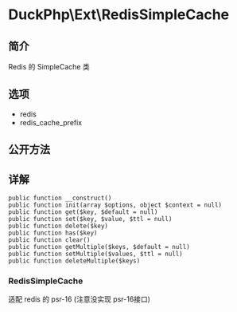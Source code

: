 # DuckPhp\Ext\RedisSimpleCache

## 简介
Redis 的 SimpleCache  类
## 选项
- redis
- redis_cache_prefix

## 公开方法


## 详解

    public function __construct()
    public function init(array $options, object $context = null)
    public function get($key, $default = null)
    public function set($key, $value, $ttl = null)
    public function delete($key)
    public function has($key)
    public function clear()
    public function getMultiple($keys, $default = null)
    public function setMultiple($values, $ttl = null)
    public function deleteMultiple($keys)
    

### RedisSimpleCache
适配 redis 的 psr-16 (注意没实现 psr-16接口)

